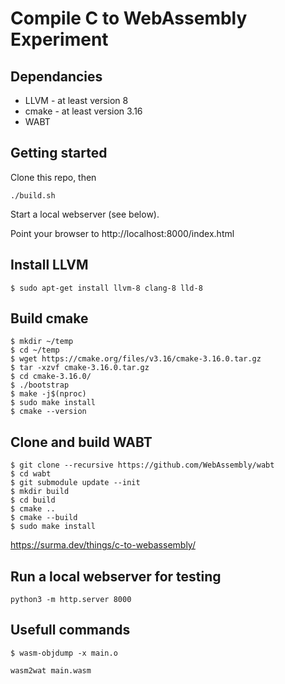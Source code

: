 # Compile C to WebAssembly Experiment

## Dependancies

- LLVM - at least version 8
- cmake - at least version 3.16
- WABT

## Getting started

Clone this repo, then

```console
./build.sh
```

Start a local webserver (see below).

Point your browser to http://localhost:8000/index.html

## Install LLVM

```console
$ sudo apt-get install llvm-8 clang-8 lld-8
```

## Build cmake

```console
$ mkdir ~/temp
$ cd ~/temp
$ wget https://cmake.org/files/v3.16/cmake-3.16.0.tar.gz
$ tar -xzvf cmake-3.16.0.tar.gz
$ cd cmake-3.16.0/
$ ./bootstrap
$ make -j$(nproc)
$ sudo make install
$ cmake --version
```

## Clone and build WABT

```console
$ git clone --recursive https://github.com/WebAssembly/wabt
$ cd wabt
$ git submodule update --init
$ mkdir build
$ cd build
$ cmake ..
$ cmake --build
$ sudo make install
```

https://surma.dev/things/c-to-webassembly/

## Run a local webserver for testing

```console
python3 -m http.server 8000
```

## Usefull commands

```console
$ wasm-objdump -x main.o
```

```console
wasm2wat main.wasm
```
